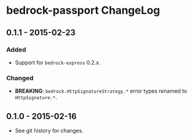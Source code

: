 # bedrock-passport ChangeLog

## 0.1.1 - 2015-02-23

### Added
- Support for `bedrock-express` 0.2.x.

### Changed
- **BREAKING**: `bedrock.HttpSignatureStrategy.*` error types renamed to `HttpSignature.*`.


## 0.1.0 - 2015-02-16

- See git history for changes.


[Unreleased]: https://github.com/digitalbazaar/bedrock-passport/compare/0.1.0...HEAD
